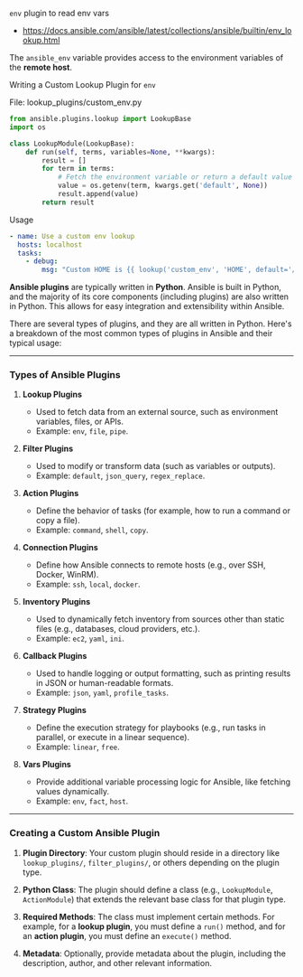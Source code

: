 `env` plugin to read env vars
- https://docs.ansible.com/ansible/latest/collections/ansible/builtin/env_lookup.html

The `ansible_env` variable provides access to the environment variables of the **remote host**.

Writing a Custom Lookup Plugin for `env`

File: lookup_plugins/custom_env.py
```python
from ansible.plugins.lookup import LookupBase
import os

class LookupModule(LookupBase):
    def run(self, terms, variables=None, **kwargs):
        result = []
        for term in terms:
            # Fetch the environment variable or return a default value
            value = os.getenv(term, kwargs.get('default', None))
            result.append(value)
        return result
```
Usage
```yaml
- name: Use a custom env lookup
  hosts: localhost
  tasks:
    - debug:
        msg: "Custom HOME is {{ lookup('custom_env', 'HOME', default='/default/home') }}"
```

**Ansible plugins** are typically written in **Python**. Ansible is built in Python, and the majority of its core components (including plugins) are also written in Python. This allows for easy integration and extensibility within Ansible.

There are several types of plugins, and they are all written in Python. Here's a breakdown of the most common types of plugins in Ansible and their typical usage:

---

### **Types of Ansible Plugins**

1. **Lookup Plugins**
   - Used to fetch data from an external source, such as environment variables, files, or APIs.
   - Example: `env`, `file`, `pipe`.

2. **Filter Plugins**
   - Used to modify or transform data (such as variables or outputs).
   - Example: `default`, `json_query`, `regex_replace`.

3. **Action Plugins**
   - Define the behavior of tasks (for example, how to run a command or copy a file).
   - Example: `command`, `shell`, `copy`.

4. **Connection Plugins**
   - Define how Ansible connects to remote hosts (e.g., over SSH, Docker, WinRM).
   - Example: `ssh`, `local`, `docker`.

5. **Inventory Plugins**
   - Used to dynamically fetch inventory from sources other than static files (e.g., databases, cloud providers, etc.).
   - Example: `ec2`, `yaml`, `ini`.

6. **Callback Plugins**
   - Used to handle logging or output formatting, such as printing results in JSON or human-readable formats.
   - Example: `json`, `yaml`, `profile_tasks`.

7. **Strategy Plugins**
   - Define the execution strategy for playbooks (e.g., run tasks in parallel, or execute in a linear sequence).
   - Example: `linear`, `free`.

8. **Vars Plugins**
   - Provide additional variable processing logic for Ansible, like fetching values dynamically.
   - Example: `env`, `fact`, `host`.

---

### **Creating a Custom Ansible Plugin**

1. **Plugin Directory**: Your custom plugin should reside in a directory like `lookup_plugins/`, `filter_plugins/`, or others depending on the plugin type.
   
2. **Python Class**: The plugin should define a class (e.g., `LookupModule`, `ActionModule`) that extends the relevant base class for that plugin type.

3. **Required Methods**: The class must implement certain methods. For example, for a **lookup plugin**, you must define a `run()` method, and for an **action plugin**, you must define an `execute()` method.

4. **Metadata**: Optionally, provide metadata about the plugin, including the description, author, and other relevant information.
